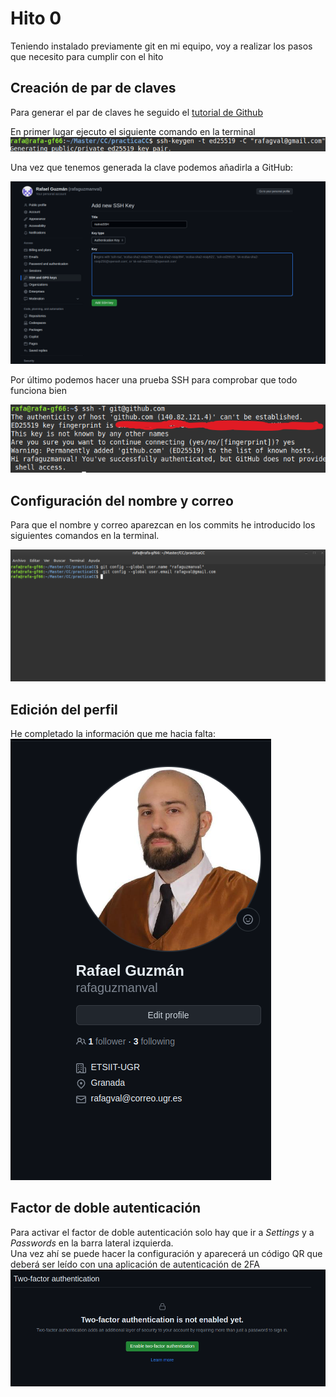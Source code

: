 # Hito 0

Teniendo instalado previamente git en mi equipo, voy a realizar los pasos que necesito para cumplir con el hito

## Creación de par de claves

Para generar el par de claves he seguido el [tutorial de Github](https://docs.github.com/es/authentication/connecting-to-github-with-ssh/generating-a-new-ssh-key-and-adding-it-to-the-ssh-agent) 

En primer lugar ejecuto el siguiente comando en la terminal \
![generacion de la clave](/docs/imgs/generandoclave.png) 

Una vez que tenemos generada la clave podemos añadirla a GitHub: 

![nueva SSH](/docs/imgs/nuevaSSH.png)


Por último podemos hacer una prueba SSH para comprobar que todo funciona bien

![pruebaSSH](/docs/imgs/pruebassh.png)


## Configuración del nombre y correo

Para que el nombre y correo aparezcan en los commits he introducido los siguientes comandos en la terminal. 

![configuracion nombre y correo](/docs/imgs/gitconfigs.png)

## Edición del perfil
He completado la información que me hacia falta: \
![edicion perfil](/docs/imgs/perfil.png)

## Factor de doble autenticación
Para activar el factor de doble autenticación solo hay que ir a *Settings* y a *Passwords* en la barra lateral izquierda. \
Una vez ahí se puede hacer la configuración y aparecerá un código QR que deberá ser leído con una aplicación de autenticación de 2FA\
![factor configuracion](/docs/imgs/twofactor.png)



